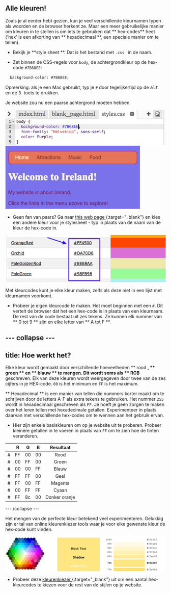 ## Alle kleuren!

Zoals je al eerder hebt gezien, kun je veel verschillende kleurnamen typen als woorden en de browser herkent ze. Maar een meer gebruikelijke manier om kleuren in te stellen is om iets te gebruiken dat ** hex-codes** heet ('hex' is een afkorting van ** hexadecimaal **, een speciale manier om te tellen).

+ Bekijk je **style sheet **. Dat is het bestand met `.css ` in de naam.

+ Zet binnen de CSS-regels voor ` body `, de achtergrondkleur op de hex-code `#7B68EE`:

```html
  background-color: #7B68EE;
```

Opmerking: als je een Mac gebruikt, typ je ` # ` door tegelijkertijd op de <kbd> alt </kbd> en de <kbd> 3 </kbd> toets te drukken.

Je website zou nu een paarse achtergrond moeten hebben.

![](images/HexColourFirst.png) ![](images/HexColourFirstResult.png)

+ Geen fan van paars? Ga naar [this web page ](http://dojo.soy/html2-colors) {:target="_blank"} en kies een andere kleur voor je stylesheet - typ in plaats van de naam van de kleur de hex-code in. 

![](images/ColorNamesHex.png)

Met kleurcodes kunt je elke kleur maken, zelfs als deze niet in een lijst met kleurnamen voorkomt.

+ Probeer je eigen kleurcode te maken. Het moet beginnen met een ` # `. Dit vertelt de browser dat het een hex-code is in plaats van een kleurnaam. De rest van de code bestaat uit zes tekens. Ze kunnen elk nummer van ** 0 tot 9 ** zijn en elke letter van ** A tot F **.

## \--- collapse \---

## title: Hoe werkt het?

Elke kleur wordt gemaakt door verschillende hoeveelheden ** rood **, ** groen ** en ** blauw ** te mengen. Dit wordt soms als ** RGB** geschreven. Elk van deze kleuren wordt weergegeven door twee van de zes cijfers in je HEX-code. ` 00 ` is het minimum en ` FF ` is het maximum.

** Hexadecimal ** is een manier van tellen die nummers korter maakt om te schrijven door de letters A-F als extra tekens te gebruiken. Het nummer ` 255 ` wordt in hexadecimaal geschreven als ` FF `. Je hoeft je geen zorgen te maken over het leren tellen met hexadecimale getallen. Experimenteer in plaats daarvan met verschillende hex-codes om te wennen aan het gebruik ervan.

+ Hier zijn enkele basiskleuren om op je website uit te proberen. Probeer kleinere getallen in te voeren in plaats van ` FF ` om te zien hoe de tinten veranderen.

|      | R  | G  | B  |   Resultaat   |
| ---- | -- | -- | -- |:-------------:|
| \# | FF | 00 | 00 |     Rood      |
| \# | 00 | FF | 00 |     Groen     |
| \# | 00 | 00 | FF |     Blauw     |
| \# | FF | FF | 00 |     Geel      |
| \# | FF | 00 | FF |    Magenta    |
| \# | 00 | FF | FF |     Cyaan     |
| \# | FF | 8c | 00 | Donker oranje |

\--- /collapse \---

Het mengen van de perfecte kleur betekend veel experimenteren. Gelukkig zijn er tal van online kleurenkiezer tools waar je voor elke gewenste kleur de hex-code kunt vinden.

![](images/W3ColorPicker.png)

+ Probeer deze [kleurenkiezer ](http://dojo.soy/html2-color-picker) {:target="_blank"} uit om een ​​aantal hex-kleurcodes te kiezen voor de rest van de stijlen op je website.